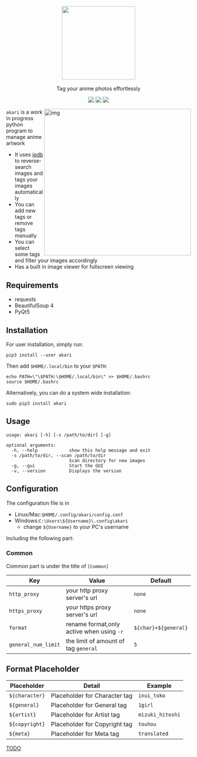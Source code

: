 <h3 align="center"><img src="https://i.imgur.com/Tyi3Bq5.png" width="200px"></h3>
<p align="center">Tag your anime photos effortlessly</p>

<p align="center">
<a href="https://github.com/mananapr/akari/blob/master/LICENSE"><img src="https://img.shields.io/badge/license-MIT-blue.svg"></a>
<a href="https://github.com/mananapr/akari/releases"><img src="https://img.shields.io/github/release/mananapr/akari/all.svg"></a>
<a href="https://pypi.python.org/pypi/akari/"><img src="https://img.shields.io/pypi/v/akari.svg"></a>
</p>

<img src="https://i.imgur.com/i4OH7aI.png" align="right" alt="img" width="400px">

`akari` is a work in progress python program to manage anime artwork
 - It uses [iqdb](https://iqdb.org) to reverse-search images and tags your images automatically
 - You can add new tags or remove tags manually
 - You can select some tags and filter your images accordingly
 - Has a built in image viewer for fullscreen viewing

## Requirements
 - requests
 - BeautifulSoup 4
 - PyQt5

## Installation
For user installation, simply run:

    pip3 install --user akari
    
Then add `$HOME/.local/bin` to your `$PATH`:

    echo PATH=\"\$PATH:\$HOME/.local/bin\" >> $HOME/.bashrc
    source $HOME/.bashrc

Alternatively, you can do a system wide installation:

    sudo pip3 install akari

## Usage
    usage: akari [-h] [-s /path/to/dir] [-g]

    optional arguments:
      -h, --help            show this help message and exit
      -s /path/to/dir, --scan /path/to/dir
                            Scan directory for new images
      -g, --gui             Start the GUI
      -v, --version         Displays the version

## Configuration
The configuration file is in 
- Linux/Mac:`$HOME/.config/akari/config.conf`
- Windows:`C:\Users\${Username}\.config\akari`
  - change ``${Username}`` to your PC's username

Including the following part:

### Common
Common part is under the title of ``[Common]``

| Key                 | Value                                     | Default              |
|---------------------|-------------------------------------------|----------------------|
| `http_proxy`        | your http proxy server's url              | `none`               |
| `https_proxy`       | your https proxy server's url             | `none`               |
| `format`            | rename format,only active when using `-r` | `${char}+${general}` |
| `general_num_limit` | the limit of amount of tag `general`      | `5`                  |


## Format Placeholder

| Placeholder    | Detail                        | Example          |
|----------------|-------------------------------|------------------|
| `${character}` | Placeholder for Character tag | `inui_toko`      |
| `${general}`   | Placeholder for General tag   | `1girl`          |
| `${artist}`    | Placeholder for Artist tag    | `mizuki_hitoshi` |
| `${copyright}` | Placeholder for Copyright tag | `touhou`         |
| `${meta}`      | Placeholder for Meta tag      | `translated`     |


[TODO](https://github.com/mananapr/akari/issues/1)
